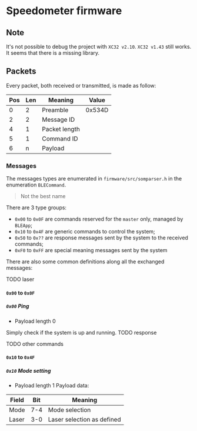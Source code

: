 # Speedometer firmware

## Note

It's not possible to debug the project with `XC32 v2.10`. `XC32 v1.43` still works. It seems that there is a missing library.

## Packets

Every packet, both received or transmitted, is made as follow:

Pos|Len|Meaning|Value
--|--|--|--
0|2|Preamble|0x534D
2|2|Message ID|
4|1|Packet length|
5|1|Command ID|
6|n|Payload|

### Messages

The messages types are enumerated in `firmware/src/somparser.h` in the enumeration `BLECommand`. 

> Not the best name

There are 3 type groups:
- `0x00` to `0x0F` are commands reserved for the `master` only, managed by `BLEApp`;
- `0x10` to `0x4F` are generic commands to control the system;
- `0x50` to `0x??` are response messages sent by the system to the received commands;
- `0xF0` to `0xFF` are special meaning messages sent by the system

There are also some common definitions along all the exchanged messages:

TODO laser

#### `0x00` to `0x0F`

##### `0x00` Ping

- Payload length 0

Simply check if the system is up and running. TODO response

TODO other commands

#### `0x10` to `0x4F`

##### `0x10` Mode setting

- Payload length 1
Payload data:

Field|Bit|Meaning
--|--|--
Mode|7-4|Mode selection
Laser|3-0|Laser selection as defined
